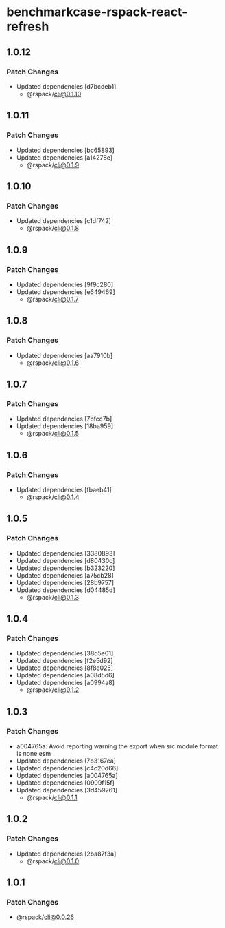 # benchmarkcase-rspack-react-refresh

## 1.0.12

### Patch Changes

- Updated dependencies [d7bcdeb1]
  - @rspack/cli@0.1.10

## 1.0.11

### Patch Changes

- Updated dependencies [bc65893]
- Updated dependencies [a14278e]
  - @rspack/cli@0.1.9

## 1.0.10

### Patch Changes

- Updated dependencies [c1df742]
  - @rspack/cli@0.1.8

## 1.0.9

### Patch Changes

- Updated dependencies [9f9c280]
- Updated dependencies [e649469]
  - @rspack/cli@0.1.7

## 1.0.8

### Patch Changes

- Updated dependencies [aa7910b]
  - @rspack/cli@0.1.6

## 1.0.7

### Patch Changes

- Updated dependencies [7bfcc7b]
- Updated dependencies [18ba959]
  - @rspack/cli@0.1.5

## 1.0.6

### Patch Changes

- Updated dependencies [fbaeb41]
  - @rspack/cli@0.1.4

## 1.0.5

### Patch Changes

- Updated dependencies [3380893]
- Updated dependencies [d80430c]
- Updated dependencies [b323220]
- Updated dependencies [a75cb28]
- Updated dependencies [28b9757]
- Updated dependencies [d04485d]
  - @rspack/cli@0.1.3

## 1.0.4

### Patch Changes

- Updated dependencies [38d5e01]
- Updated dependencies [f2e5d92]
- Updated dependencies [8f8e025]
- Updated dependencies [a08d5d6]
- Updated dependencies [a0994a8]
  - @rspack/cli@0.1.2

## 1.0.3

### Patch Changes

- a004765a: Avoid reporting warning the export when src module format is none esm
- Updated dependencies [7b3167ca]
- Updated dependencies [c4c20d66]
- Updated dependencies [a004765a]
- Updated dependencies [0909f15f]
- Updated dependencies [3d459261]
  - @rspack/cli@0.1.1

## 1.0.2

### Patch Changes

- Updated dependencies [2ba87f3a]
  - @rspack/cli@0.1.0

## 1.0.1

### Patch Changes

- @rspack/cli@0.0.26
